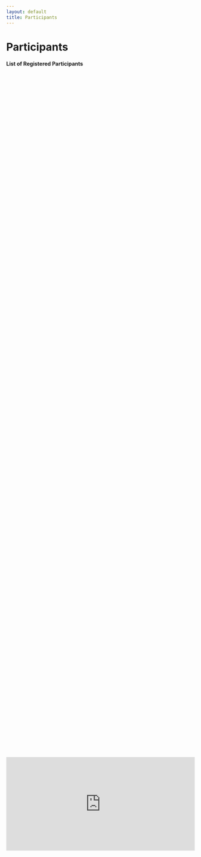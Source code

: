 ```yaml
---
layout: default
title: Participants
---
```


<div class="post">
	<h1 class="pageTitle">Participants</h1>
</div>

<div class="post">
<h4>List of Registered Participants</h4>

<div style="display: flex; justify-content: center; align-items: center; height: 100%;">
    <iframe width="680" height="250" frameborder="0" scrolling="no" src="https://onedrive.live.com/embed?resid=566141491218E6C9%211836&authkey=%21AN_z1_bMQcOO5D4&em=2&wdAllowInteractivity=False&Item=Table1&wdHideGridlines=True&wdDownloadButton=True&wdInConfigurator=True&wdInConfigurator=True"></iframe>
</div>

<br>
<br>
